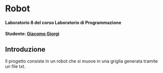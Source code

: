 # Robot
#### Laboratorio 8 del corso Laboratorio di Programmazione
#### Studente: [Giacomo Giorgi](https://github.com/giacomo1215)

## Introduzione
Il progetto consiste in un robot che si muove in una griglia generata tramite un file txt.